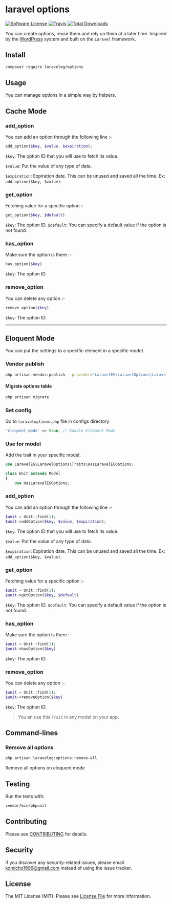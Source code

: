 # laravel options

[![Software License](https://img.shields.io/badge/license-MIT-brightgreen.svg?style=flat-square)](LICENSE.md)
[![Travis](https://img.shields.io/travis/laraveleg/options.svg?style=flat-square)]()
[![Total Downloads](https://img.shields.io/packagist/dt/laraveleg/options.svg?style=flat-square)](https://packagist.org/packages/laraveleg/options)

You can create options, reuse them and rely on them at a later time. Inspired by the [WordPress](https://codex.wordpress.org/Options_API) system and built on the `Laravel` framework.

## Install

```bash
composer require laraveleg/options
```


## Usage

You can manage options in a simple way by helpers.

## Cache Mode

### add_option
You can add an option through the following line :-
```php
add_option($key, $value, $expiration);
```
`$key`: The option ID that you will use to fetch its value.

`$value`: Put the value of any type of data.

`$expiration`: Expiration date. This can be unused and saved all the time. Ex: `add_option($key, $value)`.

### get_option
Fetching value for a specific option :-
```php
get_option($key, $default)
```
`$key`: The option ID.
`$default`: You can specify a default value if the option is not found.

### has_option
Make sure the option is there :-
```php
has_option($key)
```
`$key`: The option ID.

### remove_option
You can delete any option :-
```php
remove_option($key)
```
`$key`: The option ID.

---

## Eloquent Mode
You can put the settings to a specific element in a specific model.

### Vendor publish
```bash
php artisan vendor:publish --provider="LaravelEG\LaravelOptions\LaravelOptionsServiceProvider"
```
#### Migrate options table
```bash
php artisan migrate
```

### Set config
Go to `laraveloptions.php` file in configs directory
```php
'eloquent_mode' => true, // Enable Eloquent Mode
```

### Use for model
Add the trait in your specific model.

```php
use LaravelEG\LaravelOptions\Traits\HasLaravelEGOptions;

class Unit extends Model
{
    use HasLaravelEGOptions;
```

### add_option
You can add an option through the following line :-
```php
$unit = Unit::find(1);
$unit->addOption($key, $value, $expiration);
```
`$key`: The option ID that you will use to fetch its value.

`$value`: Put the value of any type of data.

`$expiration`: Expiration date. This can be unused and saved all the time. Ex: `add_option($key, $value)`.

### get_option
Fetching value for a specific option :-
```php
$unit = Unit::find(1);
$unit->getOption($key, $default)
```
`$key`: The option ID.
`$default`: You can specify a default value if the option is not found.

### has_option
Make sure the option is there :-
```php
$unit = Unit::find(1);
$unit->hasOption($key)
```
`$key`: The option ID.

### remove_option
You can delete any option :-
```php
$unit = Unit::find(1);
$unit->removeOption($key)
```
`$key`: The option ID.

> You an use this `Trait` in any model on your app.

## Command-lines

### Remove all options
```bash
php artisan laraveleg:options:remove-all
```
Remove all options on eloquent mode

## Testing

Run the tests with:

```bash
vendor/bin/phpunit
```


## Contributing

Please see [CONTRIBUTING](CONTRIBUTING.md) for details.


## Security

If you discover any security-related issues, please email komicho1996@gmail.com instead of using the issue tracker.


## License

The MIT License (MIT). Please see [License File](/LICENSE.md) for more information.